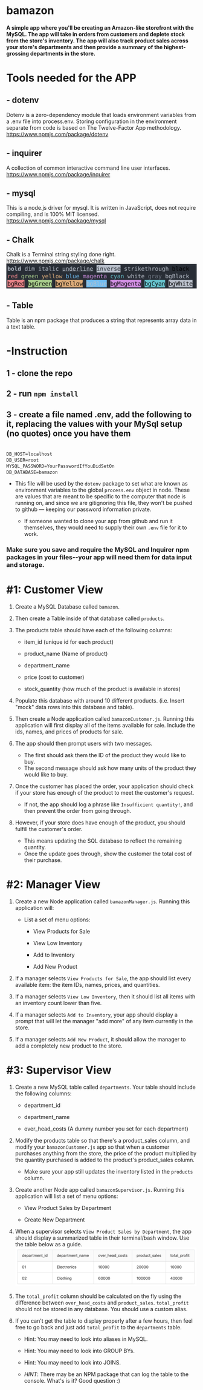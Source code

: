 # bamazon
#### A simple app where you'll be creating an Amazon-like storefront with the MySQL. The app will take in orders from customers and deplete stock from the store's inventory. The app will also track product sales across your store's departments and then provide a summary of the highest-grossing departments in the store.






# Tools needed for the APP

## - dotenv
Dotenv is a zero-dependency module that loads environment variables from a .env file into process.env. Storing configuration in the environment separate from code is based on The Twelve-Factor App methodology.
https://www.npmjs.com/package/dotenv


## - inquirer
A collection of common interactive command line user interfaces.
https://www.npmjs.com/package/inquirer


## - mysql
This is a node.js driver for mysql. It is written in JavaScript, does not require compiling, and is 100% MIT licensed.
https://www.npmjs.com/package/mysql


## - Chalk 
Chalk is a Terminal string styling done right.
https://www.npmjs.com/package/chalk
![Chalk](./images/screenshot.svg)


## - Table
Table is an npm package that produces a string that represents array data in a text table.



# -Instruction 

## 1 - clone the repo

## 2 - run `npm install`

## 3 - create a file named .env, add the following to it, replacing the values with your MySql setup (no quotes) once you have them

```# MySql setup

DB_HOST=localhost
DB_USER=root
MYSQL_PASSWORD=YourPasswordIfYouDidSetOn
DB_DATABASE=bamazon
```
* This file will be used by the `dotenv` package to set what are known as environment variables to the global `process.env` object in node. These are values that are meant to be specific to the computer that node is running on, and since we are gitignoring this file, they won't be pushed to github — keeping our password information private.

   * If someone wanted to clone your app from github and run it themselves, they would need to supply their own `.env` file for it to work.

### Make sure you save and require the MySQL and Inquirer npm packages in your files--your app will need them for data input and storage.

# #1: Customer View

1. Create a MySQL Database called ```bamazon```.


2. Then create a Table inside of that database called ```products```.


3. The products table should have each of the following columns:


    * item_id (unique id for each product)


    * product_name (Name of product)


    * department_name


    * price (cost to customer)


    * stock_quantity (how much of the product is available in stores)




4. Populate this database with around 10 different products. (i.e. Insert "mock" data rows into this database and table).


5. Then create a Node application called ```bamazonCustomer.js```. Running this application will first display all of the items available for sale. Include the ids, names, and prices of products for sale.


6. The app should then prompt users with two messages.

    * The first should ask them the ID of the product they would like to buy.
    * The second message should ask how many units of the product they would like to buy.



7. Once the customer has placed the order, your application should check if your store has enough of the product to meet the customer's request.

    * If not, the app should log a phrase like ```Insufficient quantity!```, and then prevent the order from going through.



8. However, if your store does have enough of the product, you should fulfill the customer's order.

    * This means updating the SQL database to reflect the remaining quantity.
    * Once the update goes through, show the customer the total cost of their purchase.


# #2: Manager View

1. Create a new Node application called ```bamazonManager.js```. Running this application will:


    * List a set of menu options:


        * View Products for Sale


        * View Low Inventory


        * Add to Inventory


        * Add New Product




2. If a manager selects ```View Products for Sale```, the app should list every available item: the item IDs, names, prices, and quantities.


3. If a manager selects ```View Low Inventory```, then it should list all items with an inventory count lower than five.


4. If a manager selects ```Add to Inventory```, your app should display a prompt that will let the manager "add more" of any item currently in the store.


5. If a manager selects ```Add New Product```, it should allow the manager to add a completely new product to the store.


# #3: Supervisor View

1. Create a new MySQL table called ```departments```. Your table should include the following columns:


    * department_id


    * department_name


    * over_head_costs (A dummy number you set for each department)




2. Modify the products table so that there's a product_sales column, and modify your ```bamazonCustomer.js``` app so that when a customer purchases anything from the store, the price of the product multiplied by the quantity purchased is added to the product's product_sales column.

    * Make sure your app still updates the inventory listed in the ```products``` column.



3. Create another Node app called ```bamazonSupervisor.js```. Running this application will list a set of menu options:


    * View Product Sales by Department


    * Create New Department




4. When a supervisor selects ```View Product Sales by Department```, the app should display a summarized table in their terminal/bash window. Use the table below as a guide.
![tableExample](./images/tableExample.png)

5. The ```total_profit``` column should be calculated on the fly using the difference between ```over_head_costs``` and ```product_sales```. ```total_profit``` should not be stored in any database. You should use a custom alias.


6. If you can't get the table to display properly after a few hours, then feel free to go back and just add ```total_profit``` to the ```departments``` table.


    * Hint: You may need to look into aliases in MySQL.


    * Hint: You may need to look into GROUP BYs.


    * Hint: You may need to look into JOINS.


    * _HINT_: There may be an NPM package that can log the table to the console. What's is it? Good question :)